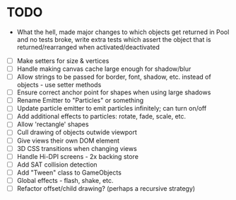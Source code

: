 # TODO

* What the hell, made major changes to which objects get returned in Pool and no tests broke,
  write extra tests which assert the object that is returned/rearranged when activated/deactivated
* [ ] Make setters for size & vertices
* [ ] Handle making canvas cache large enough for shadow/blur
* [ ] Allow strings to be passed for border, font, shadow, etc. instead of objects - use setter methods
* [ ] Ensure correct anchor point for shapes when using large shadows
* [ ] Rename Emitter to "Particles" or something
* [ ] Update particle emitter to emit particles infinitely; can turn on/off
* [ ] Add additional effects to particles: rotate, fade, scale, etc.
* [ ] Allow 'rectangle' shapes
* [ ] Cull drawing of objects outwide viewport
* [ ] Give views their own <canvas> DOM element
* [ ] 3D CSS transitions when changing views
* [ ] Handle Hi-DPI screens - 2x backing store
* [ ] Add SAT collision detection
* [ ] Add "Tween" class to GameObjects
* [ ] Global effects - flash, shake, etc.
* [ ] Refactor offset/child drawing? (perhaps a recursive strategy)
